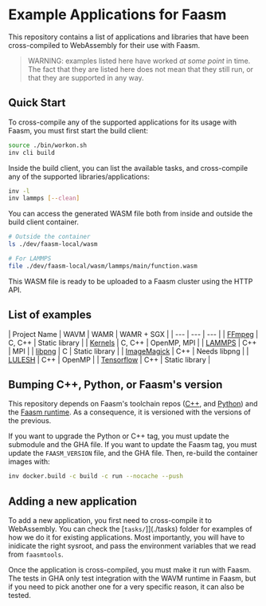 # Example Applications for Faasm

This repository contains a list of applications and libraries that have been
cross-compiled to WebAssembly for their use with Faasm.

> WARNING: examples listed here have worked _at some point_ in time. The fact
> that they are listed here does not mean that they still run, or that they
> are supported in any way.

## Quick Start

To cross-compile any of the supported applications for its usage with Faasm,
you must first start the build client:

```bash
source ./bin/workon.sh
inv cli build
```

Inside the build client, you can list the available tasks, and cross-compile
any of the supported libraries/applications:

```bash
inv -l
inv lammps [--clean]
```

You can access the generated WASM file both from inside and outside the build
client container.

```bash
# Outside the container
ls ./dev/faasm-local/wasm

# For LAMMPS
file ./dev/faasm-local/wasm/lammps/main/function.wasm
```

This WASM file is ready to be uploaded to a Faasm cluster using the HTTP API.

## List of examples

| Project Name | WAVM | WAMR | WAMR + SGX |
| --- | --- | --- |
| [FFmpeg](https://github.com/faasm/FFmpeg) | C, C++ | Static library |
| [Kernels](https://github.com/faasm/Kernels) | C, C++ | OpenMP, MPI |
| [LAMMPS](https://github.com/faasm/lammps) | C++ | MPI |
| [libpng](https://github.com/faasm/libpng) | C | Static library |
| [ImageMagick](https://github.com/faasm/ImageMagick) | C++ | Needs libpng |
| [LULESH](https://github.com/faasm/LULESH) | C++ | OpenMP |
| [Tensorflow](https://github.com/faasm/tensorflow) | C++ | Static library |

## Bumping C++, Python, or Faasm's version

This repository depends on Faasm's toolchain repos ([C++](https://github.com/faasm/cpp),
and [Python](https://github.com/faasm/python)) and the [Faasm runtime](
https://github.com/faasm/faasm). As a consequence, it is versioned with the
versions of the previous.

If you want to upgrade the Python or C++ tag, you must update the submodule
and the GHA file. If you want to update the Faasm tag, you must update the
`FAASM_VERSION` file, and the GHA file. Then, re-build the container images
with:

```bash
inv docker.build -c build -c run --nocache --push
```

## Adding a new application

To add a new application, you first need to cross-compile it to WebAssembly.
You can check the [`tasks/`]](./tasks) folder for examples of how we do it for
existing applications. Most importantly, you will have to inidicate the right
sysroot, and pass the environment variables that we read from `faasmtools`.

Once the application is cross-compiled, you must make it run with Faasm. The
tests in GHA only test integration with the WAVM runtime in Faasm, but if you
need to pick another one for a very specific reason, it can also be tested.
